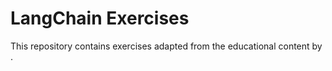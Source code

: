 # LangChain Exercises

This repository contains exercises adapted from the educational content by <mcurl name="Coding Crashkurse" url="https://github.com/Coding-Crashkurse"></mcurl>.